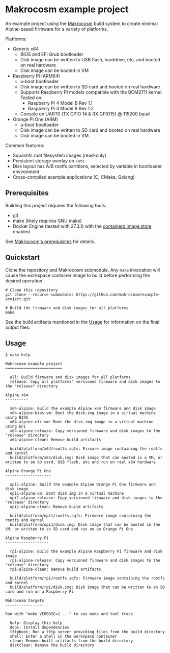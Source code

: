# Makrocosm example project

An example project using the [Makrocosm](https://www.github.com/makrocosm/makrocosm)
build system to create minimal Alpine-based firmware for a variety of platforms.

Platforms:

 - Generic x64
   - BIOS and EFI Grub bootloader
   - Disk image can be written to USB flash, harddrive, etc, and booted on real hardware
   - Disk image can be booted in VM
 - Raspberry Pi (ARM64)
   - u-boot bootloader
   - Disk image can be written to SD card and booted on real hardware
   - Supports Raspberry Pi models compatible with the BCM2711 kernel. Tested on:
     - Raspberry Pi 4 Model B Rev 1.1
     - Raspberry Pi 3 Model B Rev 1.2
   - Console on UART0 (TX GPIO 14 & RX GPIO15) @ 115200 baud
 - Orange Pi One (ARM)
   - u-boot bootloader
   - Disk image can be written to SD card and booted on real hardware
   - Disk image can be booted in VM

Common features:

  - Squashfs root filesystem images (read-only)
  - Persistent storage overlay on `/etc`
  - Disk layout has A/B rootfs partitions, selected by variable in bootloader environment
  - Cross-compiled example applications (C, CMake, Golang)

## Prerequisites

Building this project requires the following tools:

  - git
  - make (likely requires GNU make)
  - Docker Engine (tested with 27.3.1)
    with the [containerd image store](https://docs.docker.com/engine/storage/containerd/) enabled

See [Makrocosm's prerequisites](https://makrocosm.github.io/makrocosm/getting-started/#prerequisites) for details.

## Quickstart

Clone the repository and Makrocosm submodule. Any `make` invocation will
cause the workspace container image to build before performing the desired
operation.

```
# Clone this repository
git clone --recurse-submodules https://github.com/makrocosm/example-project.git

# Build the firmware and disk images for all platforms
make
```

See the build artifacts mentioned in the [Usage](#usage) for information on
the final output files.

## Usage

```
$ make help

Makrocosm example project
=========================

  all: Build firmware and disk images for all platforms
  release: Copy all platforms' versioned firmware and disk images to the "release" directory

Alpine x64
----------

  x64-alpine: Build the example Alpine x64 firmware and disk image
  x64-alpine-bios-vm: Boot the disk.img image in a virtual machine using BIOS
  x64-alpine-efi-vm: Boot the disk.img image in a virtual machine using EFI
  x64-alpine-release: Copy versioned firmware and disk images to the "release" directory
  x64-alpine-clean: Remove build artifacts

  build/platform/x64/rootfs.sqfs: Firmare image containing the rootfs and kernel
  build/platform/x64/disk.img: Disk image that can booted in a VM, or written to an SD card, USB flash, etc and run on real x64 hardware

Alpine Orange Pi One
--------------------

  opi1-alpine: Build the example Alpine Orange Pi One firmware and disk image
  opi1-alpine-vm: Boot disk.img in a virtual machine
  opi1-alpine-release: Copy versioned firmware and disk images to the "release" directory
  opi1-alpine-clean: Remove build artifacts

  build/platform/opi1/rootfs.sqfs: Firmware image containing the rootfs and kernel
  build/platform/opi1/disk.img: Disk image that can be booted in the VM, or written to an SD card and run on an Orange Pi One

Alpine Raspberry Pi
-------------------

  rpi-alpine: Build the example Alpine Raspberry Pi firmware and disk image
  rpi-alpine-release: Copy versioned firmware and disk images to the "release" directory
  rpi-alpine-clean: Remove build artifacts

  build/platform/rpi/rootfs.sqfs: Firmware image containing the rootfs and kernel
  build/platform/rpi/disk.img: Disk image that can be written to an SD card and run on a Raspberry Pi

Makrocosm targets
-----------------

Run with "make VERBOSE=1 ..." to see make and tool trace

  help: Display this help
  deps: Install dependencies
  tftpboot: Run a tftp server providing files from the build directory
  shell: Enter a shell in the workspace container
  clean: Remove built artifacts from the build directory
  distclean: Remove the build directory

```
